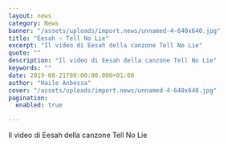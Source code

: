 ```yaml
---
layout: news
category: News
banner: "/assets/uploads/import.news/unnamed-4-640x640.jpg"
title: "Eesah – Tell No Lie"
excerpt: "Il video di Eesah della canzone Tell No Lie"
quote: ""
description: "Il video di Eesah della canzone Tell No Lie"
keywords: ""
date: 2019-08-21T00:00:00.000+01:00
author: "Haile Anbessa"
cover: "/assets/uploads/import.news/unnamed-4-640x640.jpg"
pagination:
  enabled: true

---
```


Il video di Eesah della canzone Tell No Lie